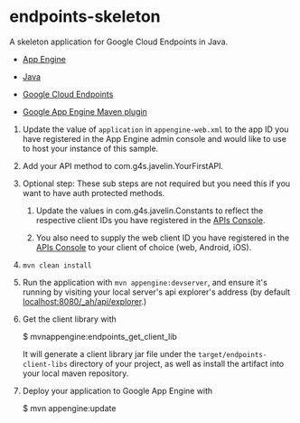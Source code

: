 endpoints-skeleton
==================

A skeleton application for Google Cloud Endpoints in Java.

- [App Engine][1]

- [Java][2]

- [Google Cloud Endpoints][3]
- [Google App Engine Maven plugin][4]


1. Update the value of `application` in `appengine-web.xml` to the app
   ID you have registered in the App Engine admin console and would
   like to use to host your instance of this sample.

1. Add your API method to com.g4s.javelin.YourFirstAPI.

1. Optional step: These sub steps are not required but you need this
   if you want to have auth protected methods.

    1. Update the values in com.g4s.javelin.Constants to
       reflect the respective client IDs you have registered in the
       [APIs Console][6]. 

    1. You also need to supply the web client
       ID you have registered in the [APIs Console][4] to your client
       of choice (web, Android, iOS).

1. `mvn clean install`

1. Run the application with `mvn appengine:devserver`, and ensure it's
   running by visiting your local server's api explorer's address (by
   default [localhost:8080/_ah/api/explorer][5].)

1. Get the client library with

   $ mvnappengine:endpoints_get_client_lib

   It will generate a client library jar file under the
   `target/endpoints-client-libs` directory of your project, as well
   as install the artifact into your local maven repository.

1. Deploy your application to Google App Engine with

   $ mvn appengine:update

[1]: https://developers.google.com/appengine
[2]: http://java.com/en/
[3]: https://developers.google.com/appengine/docs/java/endpoints/
[4]: https://developers.google.com/appengine/docs/java/tools/maven
[5]: https://localhost:8080/_ah/api/explorer
[6]: https://console.developers.google.com/